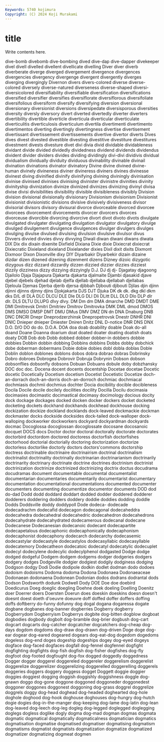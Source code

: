 ```yaml
---
Keywords: 5740 kojimura
Copyright: (C) 2024 Koji Murakami
---
```


# title

Write contents here.



dive-bomb divebomb dive-bombing dived dive-dap dive-dapper divekeeper
divel divell divelled divellent divellicate divelling Diver diver diverb diverberate
diverge diverged divergement divergence divergences divergencies divergency divergenge divergent divergently
diverges diverging divergingly Divernon divers divers-colored diverse diverse-colored diversely diverse-natured
diverseness diverse-shaped diversi- diversicolored diversifiability diversifiable diversification diversifications diversified diversifier
diversifies diversiflorate diversiflorous diversifoliate diversifolious diversiform diversify diversifying diversion diversional
diversionary diversionist diversions diversipedate diversisporous diversities diversity diversly diversory divert
diverted divertedly diverter diverters divertibility divertible diverticle diverticula diverticular diverticulate
diverticulitis diverticulosis diverticulum divertila divertimenti divertimento divertimentos diverting divertingly divertingness
divertise divertisement divertissant divertissement divertissements divertive divertor diverts Dives dives
divest divested divestible divesting divestitive divestiture divestitures divestment divests divesture
divet divi divia divid dividable dividableness dividant divide divided dividedly
dividedness dividend dividends dividendus divident divider dividers divides dividing dividingly
divi-divi dividivis dividual dividualism dividually dividuity dividuous divinability divinable divinail
divination divinations divinator divinatory Divine divine divined divine-human divinely divineness
diviner divineress diviners divines divinesse divinest diving divinified divinify divinifying
divining diviningly divinisation divinise divinised divinises divinising divinister divinistre divinities
divinity divinityship divinization divinize divinized divinizes divinizing divinyl divisa divise
divisi divisibilities divisibility divisible divisibleness divisibly Division division divisional divisionally
divisionary Divisionism divisionism Divisionist divisionist divisionistic divisions divisive divisively divisiveness
divisor divisorial divisors divisory divisural divorce divorceable divorced divorcee divorcees
divorcement divorcements divorcer divorcers divorces divorceuse divorcible divorcing divorcive divort
divot divoto divots divulgate divulgated divulgater divulgating divulgation divulgator divulgatory
divulge divulged divulgement divulgence divulgences divulger divulgers divulges divulging divulse
divulsed divulsing divulsion divulsive divulsor divus Divvers divvied divvies divvy
divvying Diwali diwan diwani diwans diwata DIX Dix dix dixain
dixenite Dixfield Dixiana Dixie dixie Dixiecrat dixiecrat Dixiecratic Dixieland dixieland
Dixielander dixies Dixil dixit dixits Dixmont Dixmoor Dixon Dixonville dixy
DIY Diyarbakir Diyarbekir dizain dizaine dizdar dizen dizened dizening dizenment
dizens Dizney dizoic dizygotic dizygous dizz dizzard dizzardly dizzen dizzied
dizzier dizzies dizziest dizzily dizziness dizzy dizzying dizzyingly D.J. DJ
dj dj- Djagatay djagoong Djailolo Djaja Djajapura Djakarta djakarta djalmaite
Djambi djasakid djave djebel djebels djehad djelab djelfa djellab djellaba
djellabah djellabas Djeloula Djemas Djerba djerib djersa djibbah Djibouti djibouti
Djilas djin djinn djinni djinns djinny djins Djokjakarta DJS DJT
Djuka DK dk dk. dkg dkl dkm dks D/L dl
DLA DLC DLCU DLE Dle DLG DLI Dli DLitt DLL
DLO Dlo DLP dlr dlr. DLS DLTU DLUPG dlvy dlvy.
DM Dm dm DMA dmarche DMD DMDT DME DMI Dmitrevsk
Dmitri Dmitriev Dmitrov Dmitrovka DMK DML dmod DMOS DMS DMSO
DMSP DMT DMU DMus DMV DMZ DN dn DNA Dnaburg
DNB DNC DNCRI Dnepr Dneprodzerzhinsk Dnepropetrovsk Dnestr DNHR DNI DNIC
Dnieper dnieper Dniester Dniren Dnitz DNL D-notice DNR DNS DNX
D.O. D/O DO do do. D.O.A. DOA doa doab doability
doable Doak do-all doand Doane Doanna doarium doat doated doater
doating doatish doats doaty DOB Dob dob Dobb dobbed dobber
dobber-in dobbers dobbie dobbies Dobbin dobbin dobbing Dobbins dobbins Dobbs
dobby dobchick dobe doberman dobermans Dobie dobie dobies dobl dobla
doblas Doble Doblin doblon doblones doblons dobos dobra dobrao dobras
Dobrinsky Dobro dobroes Dobrogea Dobrovir Dobruja Dobrynin Dobson dobson dobsonflies
dobsonfly dobsons Dobuan Dobuans dobule doby dobzhansky DOC doc doc.
Docena docent docents docentship Docetae docetae Docetic docetic Docetically Docetism
docetism Docetist Docetistic Docetize doch-an-dorrach doch-an-dorris doch-an-dorroch dochmiac dochmiacal dochmiasis
dochmii dochmius dochter Docia docibility docible docibleness Docila Docile docile
docilely docilities docility Docilla Docilu docimasia docimasies docimastic docimastical docimasy
docimology docious docity dock dockage dockages docked docken docker dockers
docket docketed docketing dockets dockhand dockhands dockhead dockhouse docking dockization
dockize dockland docklands dock-leaved dockmackie dockman dockmaster docks dockside docksides
dock-tailed dock-walloper dock-walloping dockworker dockworkers dockyard dockyardman dockyards docmac Docoglossa
docoglossan docoglossate docosane docosanoic docquet DOCS docs Doctor doctor doctoral
doctorally doctorate doctorates doctorbird doctordom doctored doctoress doctorfish doctorfishes doctorhood
doctorial doctorially doctoring doctorization doctorize doctorless doctorlike doctorly doctors doctors'commons
doctorship doctress doctrinable doctrinaire doctrinairism doctrinal doctrinalism doctrinalist doctrinality doctrinally
doctrinarian doctrinarianism doctrinarily doctrinarity doctrinary doctrinate doctrine doctrines doctrinism doctrinist
doctrinization doctrinize doctrinized doctrinizing doctrix doctus docudrama docudramas document documentable
documental documentalist documentarian documentaries documentarily documentarist documentary documentation documentational documentations
documented documenter documenters documenting documentize documentor documents DOD dod do-dad
Dodd dodd doddard doddart dodded dodder doddered dodderer dodderers doddering
dodders doddery doddie doddies dodding doddle Dodds Doddsville doddy doddypoll
Dode dodeca- dodecade dodecadrachm dodecafid dodecagon dodecagonal dodecaheddra dodecahedra dodecahedral
dodecahedric dodecahedron dodecahedrons dodecahydrate dodecahydrated dodecamerous dodecanal dodecane Dodecanese Dodecanesian
dodecanoic dodecant dodecapartite dodecapetalous dodecaphonic dodecaphonically dodecaphonism dodecaphonist dodecaphony dodecarch
dodecarchy dodecasemic dodecastylar dodecastyle dodecastylos dodecasyllabic dodecasyllable dodecatemory Dodecatheon dodecatoic
dodecatyl dodecatylic dodecuplet dodecyl dodecylene dodecylic dodecylphenol dodgasted Dodge dodge
dodged dodgeful Dodgem dodgem dodgems dodger dodgeries dodgers dodgery dodges
Dodgeville dodgier dodgiest dodgily dodginess dodging Dodgson dodgy Dodi Dodie
dodipole dodkin dodlet dodman dodo dodoes dodoism dodoisms Dodoma dodoma
Dodona Dodonaea Dodonaeaceae Dodonaean dodonaena Dodonean Dodonian dodos dodrans dodrantal
dods Dodson Dodsworth dodunk Dodwell Dody DOE Doe doe doebird
Doedicurus Doeg doeglic doegling Doehne doek doeling Doelling Doenitz doer
Doerrer doers Doersten Doerun does doeskin doeskins doesn doesn't doesnt
doest doeth d'oeuvre doeuvre doff doffed doffer doffers doffing doffs
doftberry do-funny dofunny dog dogal dogana dogaressa dogate dogbane dogbanes
dog-banner dogberries Dogberry dogberry Dogberrydom Dogberryism Dogberrys dogbite dog-bitten dogblow
dogboat dogbodies dogbody dogbolt dog-bramble dog-brier dogbush dog-cart dogcart dogcarts
dog-catcher dogcatcher dogcatchers dog-cheap dog-days dogdom dogdoms dog-draw dog-drawn dog-driven
Doge doge dog-ear dogear dog-eared dogeared dogears dog-eat-dog dogedom dogedoms
dogeless dog-end doges dogeship dogeships dogey dog-eyed dogeys dogface dog-faced
dogfaces dogfall dog-fennel dogfennel dogfight dogfighting dogfights dog-fish dogfish dog-fisher
dogfishes dog-fly dogfoot dog-footed dogfought dog-fox dogged doggedly doggedness Dogger
dogger doggerel doggereled doggereler doggerelism doggerelist doggerelize doggerelizer doggerelizing doggerelled
doggerelling doggerels doggeries doggers doggery doggess dogget Doggett doggie doggier
doggies doggiest dogging doggish doggishly doggishness doggle dog-gnawn doggo dog-gone
doggone doggoned doggoneder doggonedest doggoner doggones doggonest doggoning dog-grass doggrel
doggrelize doggrels doggy dog-head doghead dog-headed doghearted dog-hole doghole doghood
dog-hook doghouse doghouses dog-hungry dog-hutch dogie dogies dog-in-the-manger dog-keeping dog-lame
dog-latin dog-lean dog-leaved dog-leech dog-leg dogleg dog-legged doglegged doglegging doglegs
dogless doglike dogly dogma dog-mad dogman dogmas dogmata dogmatic dogmatical
dogmatically dogmaticalness dogmatician dogmatics dogmatisation dogmatise dogmatised dogmatiser dogmatising dogmatism
dogmatisms dogmatist dogmatists dogmatization dogmatize dogmatized dogmatizer dogmatizing dogmeat dogmen
